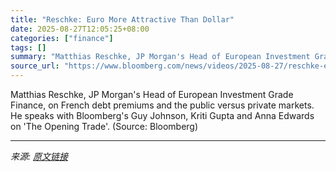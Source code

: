```yaml
---
title: "Reschke: Euro More Attractive Than Dollar"
date: 2025-08-27T12:05:25+08:00
categories: ["finance"]
tags: []
summary: "Matthias Reschke, JP Morgan's Head of European Investment Grade Finance, on French debt premiums and the public versus private markets. He speaks with Bloomberg's Guy Johnson, Kriti Gupta and Anna Edw"
source_url: "https://www.bloomberg.com/news/videos/2025-08-27/reschke-euro-more-attractive-than-dollar-video"
---
```


Matthias Reschke, JP Morgan's Head of European Investment Grade Finance, on French debt premiums and the public versus private markets. He speaks with Bloomberg's Guy Johnson, Kriti Gupta and Anna Edwards on 'The Opening Trade'. (Source: Bloomberg)

---

*来源: [原文链接](https://www.bloomberg.com/news/videos/2025-08-27/reschke-euro-more-attractive-than-dollar-video)*
